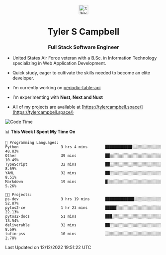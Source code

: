 <p align="center">
<a href="https://www.linkedin.com/in/t36campbell" target="blank"><img align="center" src="https://ik.imagekit.io/t36campbell/Portfolio/linkedin.png.original_m8bbGgPh6.png" alt="t36campbell" height="30" width="30" /></a>
</p>
<h1 align="center">Tyler S Campbell</h1>
<h3 align="center">Full Stack Software Engineer</h3>

* United States Air Force veteran with a B.Sc. in Information Technology specializing in Web Application Development. 

* Quick study, eager to cultivate the skills needed to become an elite developer.

* I’m currently working on [periodic-table-api](https://github.com/t36campbell/periodic-table-api)

* I’m experimenting with **Nest, Next and Nuxt**

* All of my projects are available at [https://tylercampbell.space/](https://tylercampbell.space/)

<!--START_SECTION:waka-->
![Code Time](http://img.shields.io/badge/Code%20Time-2%2C040%20hrs%2044%20mins-blue)

📊 **This Week I Spent My Time On** 

```text
💬 Programming Languages: 
Python                   3 hrs 4 mins        ████████████░░░░░░░░░░░░░   48.83% 
Other                    39 mins             ██░░░░░░░░░░░░░░░░░░░░░░░   10.49% 
TypeScript               32 mins             ██░░░░░░░░░░░░░░░░░░░░░░░   8.69% 
YAML                     32 mins             ██░░░░░░░░░░░░░░░░░░░░░░░   8.51% 
Markdown                 19 mins             █░░░░░░░░░░░░░░░░░░░░░░░░   5.26%

🐱‍💻 Projects: 
ps-dev                   3 hrs 19 mins       █████████████░░░░░░░░░░░░   52.87% 
pytos2-ce                1 hr 23 mins        █████░░░░░░░░░░░░░░░░░░░░   22.13% 
pytos2-docs              51 mins             ███░░░░░░░░░░░░░░░░░░░░░░   13.54% 
deliverable              32 mins             ██░░░░░░░░░░░░░░░░░░░░░░░   8.69% 
tufin-pss                10 mins             ░░░░░░░░░░░░░░░░░░░░░░░░░   2.78%

```


 Last Updated on 12/12/2022 19:51:22 UTC
<!--END_SECTION:waka-->
